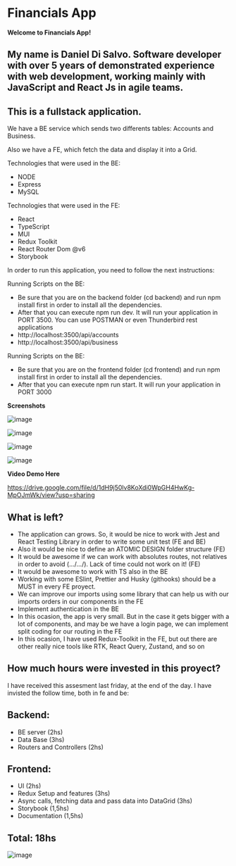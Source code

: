 # Financials App

**Welcome to Financials App!**

## My name is Daniel Di Salvo. Software developer with over 5 years of demonstrated experience with web development, working mainly with JavaScript and React Js in agile teams.

## This is a fullstack application. 

We have a BE service which sends two differents tables: Accounts and Business. 

Also we have a FE, which fetch the data and display it into a Grid. 

Technologies that were used in the BE: 

* NODE
* Express
* MySQL

Technologies that were used in the FE: 
* React
* TypeScript
* MUI
* Redux Toolkit
* React Router Dom @v6
* Storybook

In order to run this application, you need to follow the next instructions: 

Running Scripts on the BE: 
* Be sure that you are on the backend folder (cd backend) and run npm install first in order to install all the dependencies. 
* After that you can execute npm run dev. It will run your application in PORT 3500. You can use POSTMAN or even Thunderbird rest applications
* http://localhost:3500/api/accounts
* http://localhost:3500/api/business

Running Scripts on the BE: 
* Be sure that you are on the frontend folder (cd frontend) and run npm install first in order to install all the dependencies. 
* After that you can execute npm run start. It will run your application in PORT 3000

**Screenshots** 

![image](https://user-images.githubusercontent.com/30606588/226442112-2f9a86b7-2592-43d0-ab4c-6c1dd72ebdbc.png)

![image](https://user-images.githubusercontent.com/30606588/226443724-8bfd93c8-743c-4607-b746-9a9adc98209a.png)

![image](https://user-images.githubusercontent.com/30606588/226443828-c7b8fbf5-f7a1-4dca-8b92-15d3e13396d3.png)

![image](https://user-images.githubusercontent.com/30606588/226447172-cf7b0873-438a-4867-bdc7-4f39ba90d7c0.png)


**Video Demo Here**

https://drive.google.com/file/d/1dH9j50lv8KoXdi0WpGH4HwKg-MpOJmWk/view?usp=sharing


## What is left?

* The application can grows. So, it would be nice to work with Jest and React Testing Library in order to write some unit test (FE and BE)
* Also it would be nice to define an ATOMIC DESIGN folder structure (FE)
* It would be awesome if we can work with absolutes routes, not relatives in order to avoid (.../.../). Lack of time could not work on it! (FE)
* It would be awesome to work with TS also in the BE
* Working with some ESlint, Prettier and Husky (githooks) should be a MUST in every FE proyect. 
* We can improve our imports using some library that can help us with our imports orders in our components in the FE
* Implement authentication in the BE
* In this ocasion, the app is very small. But in the case it gets bigger with a lot of components, and may be we have a login page, we can implement split coding for our routing in the FE
* In this ocasion, I have used Redux-Toolkit in the FE, but out there are other really nice tools like RTK, React Query, Zustand, and so on

## How much hours were invested in this proyect?
I have received this assesment last friday, at the end of the day. I have invisted the follow time, both in fe and be: 

## Backend:

* BE server (2hs)
* Data Base (3hs)
* Routers and Controllers (2hs)

## Frontend: 

* UI (2hs)
* Redux Setup and features (3hs)
* Async calls, fetching data and pass data into DataGrid (3hs)
* Storybook (1,5hs)
* Documentation (1,5hs)

## Total: 18hs 

![image](https://user-images.githubusercontent.com/30606588/226444415-2e3a0bd8-7021-4fe5-b0cb-cb7fef0ddcd9.png)

